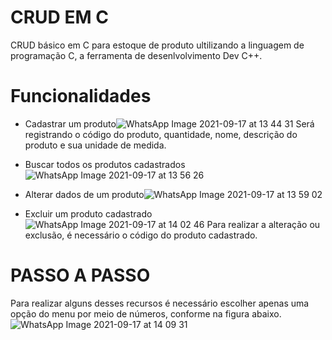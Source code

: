 # CRUD EM C
 CRUD básico em C para estoque de produto ultilizando a linguagem de programação C, a ferramenta de desenlvolvimento Dev C++.
# Funcionalidades
- Cadastrar um produto![WhatsApp Image 2021-09-17 at 13 44 31](https://user-images.githubusercontent.com/58871059/133832697-11687bfa-90a3-433c-9c85-20a1082df255.jpeg)
Será registrando o código do produto, quantidade, nome, descrição do produto e sua unidade de medida.

- Buscar todos os produtos cadastrados
 ![WhatsApp Image 2021-09-17 at 13 56 26](https://user-images.githubusercontent.com/58871059/133833241-73dad5ff-ae63-456c-acd8-f7af7b4b79de.jpeg)

- Alterar dados de um produto![WhatsApp Image 2021-09-17 at 13 59 02](https://user-images.githubusercontent.com/58871059/133833333-16518c99-2fd4-46d5-abf8-04ff0648fa60.jpeg)

- Excluir um produto cadastrado![WhatsApp Image 2021-09-17 at 14 02 46](https://user-images.githubusercontent.com/58871059/133833671-654ee88b-b402-441c-a829-bd3edc93b9aa.jpeg)
Para realizar a alteração ou exclusão, é necessário o código do produto cadastrado.
# PASSO A PASSO
 Para realizar alguns desses recursos é necessário escolher apenas uma opção do menu por meio de números, conforme na figura abaixo.![WhatsApp Image 2021-09-17 at 14 09 31](https://user-images.githubusercontent.com/58871059/133834476-b9a23b64-5a29-47e2-8dba-a0213ba198c1.jpeg)




